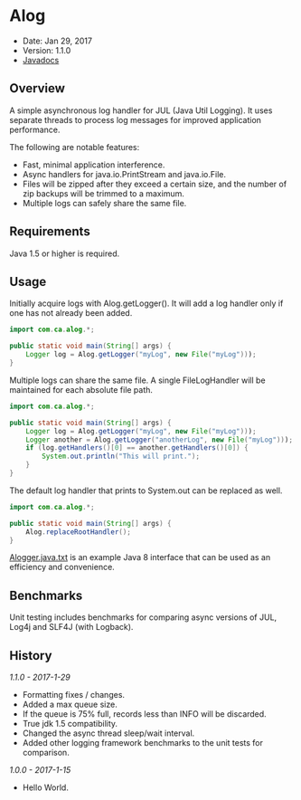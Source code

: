 Alog
====

* Date: Jan 29, 2017
* Version: 1.1.0
* [Javadocs](https://a-hansen.github.io/alog/)


Overview
--------

A simple asynchronous log handler for JUL (Java Util Logging).  It uses separate threads 
to process log messages for improved application performance.

The following are notable features:

* Fast, minimal application interference.
* Async handlers for java.io.PrintStream and java.io.File.
* Files will be zipped after they exceed a certain size, and the number of zip backups 
  will be trimmed to a maximum.
* Multiple logs can safely share the same file.

Requirements
------------

Java 1.5 or higher is required.

Usage
-----

Initially acquire logs with Alog.getLogger(). It will add a log handler only if one 
has not already been added.

```java
import com.ca.alog.*;

public static void main(String[] args) {
    Logger log = Alog.getLogger("myLog", new File("myLog")));
}
```

Multiple logs can share the same file.  A single FileLogHandler will be maintained for 
each absolute file path.

```java
import com.ca.alog.*;

public static void main(String[] args) {
    Logger log = Alog.getLogger("myLog", new File("myLog")));
    Logger another = Alog.getLogger("anotherLog", new File("myLog")));
    if (log.getHandlers()[0] == another.getHandlers()[0]) {
        System.out.println("This will print.");
    }
}
```

The default log handler that prints to System.out can be replaced as well.

```java
import com.ca.alog.*;

public static void main(String[] args) {
    Alog.replaceRootHandler();
}
```

[Alogger.java.txt](https://github.com/a-hansen/alog/blob/master/src/main/java/com/ca/alog/Alogger.java.txt) 
is an example Java 8 interface that can be used as an efficiency and convenience.

Benchmarks
----------

Unit testing includes benchmarks for comparing async versions of JUL, Log4j and 
SLF4J (with Logback).


History
-------
_1.1.0 - 2017-1-29_
  - Formatting fixes / changes.
  - Added a max queue size.
  - If the queue is 75% full, records less than INFO will be discarded.
  - True jdk 1.5 compatibility.
  - Changed the async thread sleep/wait interval.
  - Added other logging framework benchmarks to the unit tests for comparison.

_1.0.0 - 2017-1-15_
  - Hello World.
